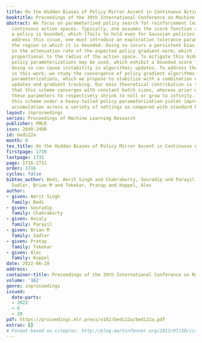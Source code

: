 ```yaml
---
title: On the Hidden Biases of Policy Mirror Ascent in Continuous Action Spaces
booktitle: Proceedings of the 39th International Conference on Machine Learning
abstract: We focus on parameterized policy search for reinforcement learning over
  continuous action spaces. Typically, one assumes the score function associated with
  a policy is bounded, which {fails to hold even for Gaussian policies. } To properly
  address this issue, one must introduce an exploration tolerance parameter to quantify
  the region in which it is bounded. Doing so incurs a persistent bias that appears
  in the attenuation rate of the expected policy gradient norm, which is inversely
  proportional to the radius of the action space. To mitigate this hidden bias, heavy-tailed
  policy parameterizations may be used, which exhibit a bounded score function, but
  doing so can cause instability in algorithmic updates. To address these issues,
  in this work, we study the convergence of policy gradient algorithms under heavy-tailed
  parameterizations, which we propose to stabilize with a combination of mirror ascent-type
  updates and gradient tracking. Our main theoretical contribution is the establishment
  that this scheme converges with constant batch sizes, whereas prior works require
  these parameters to respectively shrink to null or grow to infinity. Experimentally,
  this scheme under a heavy-tailed policy parameterization yields improved reward
  accumulation across a variety of settings as compared with standard benchmarks.
layout: inproceedings
series: Proceedings of Machine Learning Research
publisher: PMLR
issn: 2640-3498
id: bedi22a
month: 0
tex_title: On the Hidden Biases of Policy Mirror Ascent in Continuous Action Spaces
firstpage: 1716
lastpage: 1731
page: 1716-1731
order: 1716
cycles: false
bibtex_author: Bedi, Amrit Singh and Chakraborty, Souradip and Parayil, Anjaly and
  Sadler, Brian M and Tokekar, Pratap and Koppel, Alec
author:
- given: Amrit Singh
  family: Bedi
- given: Souradip
  family: Chakraborty
- given: Anjaly
  family: Parayil
- given: Brian M
  family: Sadler
- given: Pratap
  family: Tokekar
- given: Alec
  family: Koppel
date: 2022-06-28
address:
container-title: Proceedings of the 39th International Conference on Machine Learning
volume: '162'
genre: inproceedings
issued:
  date-parts:
  - 2022
  - 6
  - 28
pdf: https://proceedings.mlr.press/v162/bedi22a/bedi22a.pdf
extras: []
# Format based on citeproc: http://blog.martinfenner.org/2013/07/30/citeproc-yaml-for-bibliographies/
---
```

